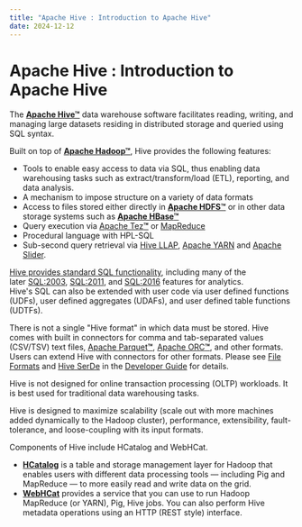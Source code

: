 ```yaml
---
title: "Apache Hive : Introduction to Apache Hive"
date: 2024-12-12
---
```










# Apache Hive : Introduction to Apache Hive






The **[Apache Hive™](http://hive.apache.org/)** data warehouse software facilitates reading, writing, and managing large datasets residing in distributed storage and queried using SQL syntax.  
  
Built on top of **[Apache Hadoop™](http://hadoop.apache.org/)**, Hive provides the following features:

* Tools to enable easy access to data via SQL, thus enabling data warehousing tasks such as extract/transform/load (ETL), reporting, and data analysis.
* A mechanism to impose structure on a variety of data formats
* Access to files stored either directly in **[Apache HDFS](http://hadoop.apache.org/docs/current/hadoop-project-dist/hadoop-hdfs/HdfsUserGuide.html)[™](http://hadoop.apache.org/)** or in other data storage systems such as **[Apache HBase](http://hbase.apache.org/)[™](http://hadoop.apache.org/)**
* Query execution via [Apache Tez](http://tez.apache.org/)**[™](http://hadoop.apache.org/)** or [MapReduce](http://hadoop.apache.org/docs/current/hadoop-mapreduce-client/hadoop-mapreduce-client-core/MapReduceTutorial.html)
* Procedural language with HPL-SQL
* Sub-second query retrieval via [Hive LLAP](https://cwiki.apache.org/confluence/display/Hive/LLAP), [Apache YARN](https://hadoop.apache.org/docs/r2.7.2/hadoop-yarn/hadoop-yarn-site/YARN.html) and [Apache Slider](https://slider.incubator.apache.org/).

[Hive provides standard SQL functionality](https://cwiki.apache.org/confluence/display/Hive/Apache+Hive+SQL+Conformance), including many of the later [SQL:2003](https://en.wikipedia.org/wiki/SQL:2003), [SQL:2011](https://en.wikipedia.org/wiki/SQL:2011), and [SQL:2016](https://en.wikipedia.org/wiki/SQL:2016) features for analytics.  
Hive's SQL can also be extended with user code via user defined functions (UDFs), user defined aggregates (UDAFs), and user defined table functions (UDTFs).

There is not a single "Hive format" in which data must be stored. Hive comes with built in connectors for comma and tab-separated values (CSV/TSV) text files, [Apache Parquet](http://parquet.apache.org/)**[™](http://hadoop.apache.org/)**, [Apache ORC](http://orc.apache.org/)**[™](http://hadoop.apache.org/)**, and other formats. Users can extend Hive with connectors for other formats. Please see [File Formats](https://cwiki.apache.org/confluence/display/Hive/DeveloperGuide#DeveloperGuide-FileFormats) and [Hive SerDe](https://cwiki.apache.org/confluence/display/Hive/DeveloperGuide#DeveloperGuide-HiveSerDe) in the [Developer Guide](https://cwiki.apache.org/confluence/display/Hive/DeveloperGuide) for details.

Hive is not designed for online transaction processing (OLTP) workloads. It is best used for traditional data warehousing tasks.

Hive is designed to maximize scalability (scale out with more machines added dynamically to the Hadoop cluster), performance, extensibility, fault-tolerance, and loose-coupling with its input formats.

Components of Hive include HCatalog and WebHCat.

* **[HCatalog](https://cwiki.apache.org/confluence/display/Hive/HCatalog)** is a table and storage management layer for Hadoop that enables users with different data processing tools — including Pig and MapReduce — to more easily read and write data on the grid.
* **[WebHCat](https://cwiki.apache.org/confluence/display/Hive/WebHCat)** provides a service that you can use to run Hadoop MapReduce (or YARN), Pig, Hive jobs. You can also perform Hive metadata operations using an HTTP (REST style) interface.



 

 

